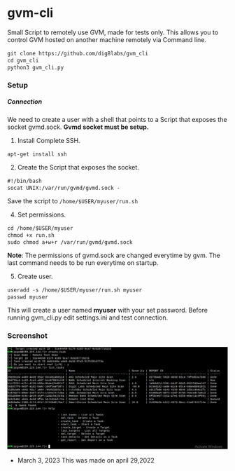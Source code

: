 # gvm-cli
Small Script to remotely use GVM, made for tests only. 
This allows you to control GVM hosted on another machine remotely via Command line.

```
git clone https://github.com/dig8labs/gvm_cli
cd gvm_cli
python3 gvm_cli.py
```

### Setup

##### Connection
We need to create a user with a shell that points to a Script that exposes the socket gvmd.sock.
**Gvmd socket must be setup.**
1. Install Complete SSH.
```
apt-get install ssh
```
2. Create the Script that exposes the socket.
```
#!/bin/bash
socat UNIX:/var/run/gvmd/gvmd.sock -
```
Save the script to ``/home/$USER/myuser/run.sh``

4. Set permissions.
```
cd /home/$USER/myuser
chmod +x run.sh
sudo chmod a+w+r /var/run/gvmd/gvmd.sock
```
**Note**: The permissions of gvmd.sock are changed everytime by gvm. The last command needs to be run everytime on startup.

5. Create user.
```
useradd -s /home/$USER/myuser/run.sh myuser
passwd myuser
```
This will create a user named __myuser__ with your set password.
Before running gvm_cli.py edit settings.ini and test connection.


### Screenshot
![s](https://github.com/dig8labs/gvm_cli/raw/main/rgvm.PNG)

- March 3, 2023
This was made on april 29,2022
